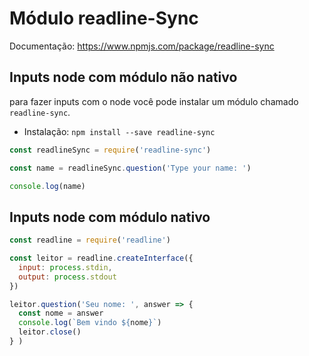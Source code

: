 # Módulo readline-Sync

Documentação: https://www.npmjs.com/package/readline-sync

## Inputs node com módulo não nativo

para fazer inputs com o node você pode instalar um módulo chamado `readline-sync`.

* Instalação: `npm install --save readline-sync`

```js
const readlineSync = require('readline-sync')

const name = readlineSync.question('Type your name: ')

console.log(name)
```

## Inputs node com módulo nativo

```js
const readline = require('readline')

const leitor = readline.createInterface({
  input: process.stdin,
  output: process.stdout
})

leitor.question('Seu nome: ', answer => {
  const nome = answer
  console.log(`Bem vindo ${nome}`)
  leitor.close()
} )
```